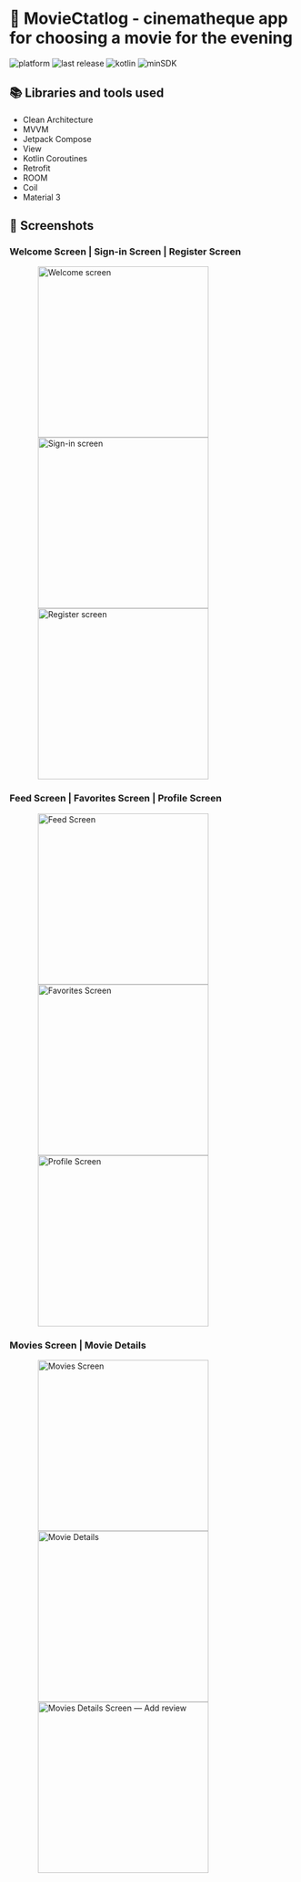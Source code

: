 # 🎥 MovieCtatlog - cinematheque app for choosing a movie for the evening

![platform](https://img.shields.io/badge/platform-Android-brightgreen)
![last release](https://img.shields.io/badge/last%20release-v0.0.1-orange)
![kotlin](https://img.shields.io/badge/kotlin-v2.0.0-purple)
![minSDK](https://img.shields.io/badge/minSDK-26-red)

## 📚 Libraries and tools used
- Clean Architecture
- MVVM
- Jetpack Compose
- View
- Kotlin Coroutines
- Retrofit
- ROOM
- Coil
- Material 3

## 📱 Screenshots 
 ### Welcome Screen | Sign-in Screen | Register Screen
 <p>
    <img src="https://github.com/user-attachments/assets/2ed1f71e-0d59-4399-b62e-7845604ea66f" alt="Welcome screen" width="300" style="margin: 0 50px;" />
    <img src="https://github.com/user-attachments/assets/714c8716-b1d2-4df8-ab91-2948e68d2e41" alt="Sign-in screen" width="300" style="margin: 0 50px;" />
    <img src="https://github.com/user-attachments/assets/65599e92-db54-4e91-ae08-d3c48f0ebdd5" alt="Register screen" width="300" style="margin: 0 50px;" />
 </p>
 
 ### Feed Screen | Favorites Screen | Profile Screen
 <p>
    <img src="https://github.com/user-attachments/assets/6856bd42-a74e-460a-bc73-db1f82d9928c" alt="Feed Screen" width="300" style="margin: 0 50px;" />
    <img src="https://github.com/user-attachments/assets/3f579c29-ae00-43dc-bf1a-ffdc01a098dc" alt="Favorites Screen" width="300" style="margin: 0 50px;" />
    <img src="https://github.com/user-attachments/assets/7c42ac74-1b85-44a8-8b04-592e3c1c488f" alt="Profile Screen" width="300" style="margin: 0 50px;" />
</p> 

### Movies Screen | Movie Details
<p align="top">
    <img src="https://github.com/user-attachments/assets/407327a0-e561-4a19-8e49-2e90f32f679f" alt="Movies Screen" width="300" style="margin: 0 50px; vertical-align: top;" />
    <img src="https://github.com/user-attachments/assets/463ae11d-0324-4f03-828b-d8eb0bb3198b" alt="Movie Details" width="300" style="margin: 0 50px; vertical-align: top;" />
    <img src="https://github.com/user-attachments/assets/08313cc3-0789-424b-aef3-37eef0074bec" alt="Movies Details Screen — Add review" width="300" style="margin: 0 50px; vertical-align: top;" />
</p>
